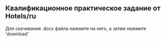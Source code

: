 ## Квалификационное практическое задание от Hotels/ru
Для скачивания .docx файла нажмите на него, а затем нажмите 'download'
